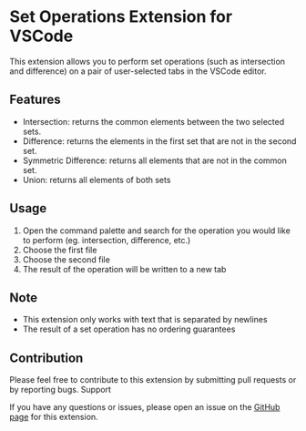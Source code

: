 # Set Operations Extension for VSCode

This extension allows you to perform set operations (such as intersection and difference) on a pair of user-selected tabs in the VSCode editor.

## Features
* Intersection: returns the common elements between the two selected sets.
* Difference: returns the elements in the first set that are not in the second set.
* Symmetric Difference: returns all elements that are not in the common set.
* Union: returns all elements of both sets

## Usage
1. Open the command palette and search for the operation you would like to perform (eg. intersection, difference, etc.)
1. Choose the first file
1. Choose the second file
1. The result of the operation will be written to a new tab

## Note
* This extension only works with text that is separated by newlines
* The result of a set operation has no ordering guarantees

## Contribution
Please feel free to contribute to this extension by submitting pull requests or by reporting bugs.
Support

If you have any questions or issues, please open an issue on the [GitHub page](https://github.com/AlexLamson/vscode-set-operations) for this extension.
